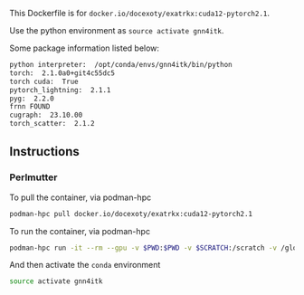 This Dockerfile is for `docker.io/docexoty/exatrkx:cuda12-pytorch2.1`.

Use the python environment as `source activate gnn4itk`.

Some package information listed below:
```bash
python interpreter:  /opt/conda/envs/gnn4itk/bin/python
torch:  2.1.0a0+git4c55dc5
torch cuda:  True
pytorch_lightning:  2.1.1
pyg:  2.2.0
frnn FOUND
cugraph:  23.10.00
torch_scatter:  2.1.2
```

## Instructions


### Perlmutter

To pull the container, via podman-hpc
```bash
podman-hpc pull docker.io/docexoty/exatrkx:cuda12-pytorch2.1
```

To run the container, via podman-hpc
```bash
podman-hpc run -it --rm --gpu -v $PWD:$PWD -v $SCRATCH:/scratch -v /global/cfs/cdirs/m3443:/m3443 -w $PWD docker.io/docexoty/exatrkx:cuda12-pytorch2.1 bash
```
And then activate the `conda` environment
```bash
source activate gnn4itk
```